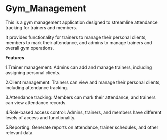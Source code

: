 # Gym_Management

This is a gym management application designed to streamline attendance tracking for trainers and members.

It provides functionality for trainers to manage their personal clients, members to mark their attendance, and admins to manage trainers and overall gym operations.

**Features**

1.Trainer management: Admins can add and manage trainers, including assigning personal clients.

2.Client management: Trainers can view and manage their personal clients, including attendance tracking.

3.Attendance tracking: Members can mark their attendance, and trainers can view attendance records.

4.Role-based access control: Admins, trainers, and members have different levels of access and functionality.

5.Reporting: Generate reports on attendance, trainer schedules, and other relevant data.
